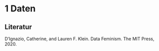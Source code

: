 # 1 Daten

## Literatur

D’Ignazio, Catherine, and Lauren F. Klein. Data Feminism. The MIT Press, 2020.
